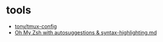 # tools

- [tony/tmux-config](https://github.com/tony/tmux-config.git)
- [Oh My Zsh with autosuggestions & syntax-highlighting.md](https://gist.github.com/dogrocker/1efb8fd9427779c827058f873b94df95)
